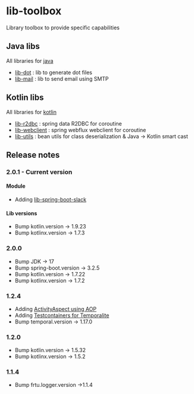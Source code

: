 # lib-toolbox
Library toolbox to provide specific capabilities

## Java libs

All libraries for [java](java)

* [lib-dot](java/lib-dot) : lib to generate dot files
* [lib-mail](java/lib-mail) : lib to send email using SMTP

## Kotlin libs

All libraries for [kotlin](kotlin)

* [lib-r2dbc](kotlin/lib-r2dbc) : spring data R2DBC for coroutine
* [lib-webclient](kotlin/lib-webclient) : spring webflux webclient for coroutine
* [lib-utils](kotlin/lib-utils) : bean utils for class deserialization & Java -> Kotlin smart cast

## Release notes

### 2.0.1 - Current version

#### Module

* Adding [lib-spring-boot-slack](kotlin%2Flib-spring-boot-slack)

#### Lib versions

* Bump kotlin.version -> 1.9.23
* Bump kotlinx.version -> 1.7.3

### 2.0.0

* Bump JDK -> 17
* Bump spring-boot.version -> 3.2.5
* Bump kotlin.version -> 1.7.22
* Bump kotlinx.version -> 1.7.2

### 1.2.4

* Adding [ActivityAspect using AOP](kotlin/spring-boot/starter-temporal#124)
* Adding [Testcontainers for Temporalite](kotlin/test-containers/temporalite)
* Bump temporal.version -> 1.17.0 <!-- 2022-10-26 -->

### 1.2.0

* Bump kotlin.version -> 1.5.32
* Bump kotlinx.version -> 1.5.2

### 1.1.4

* Bump frtu.logger.version ->1.1.4
